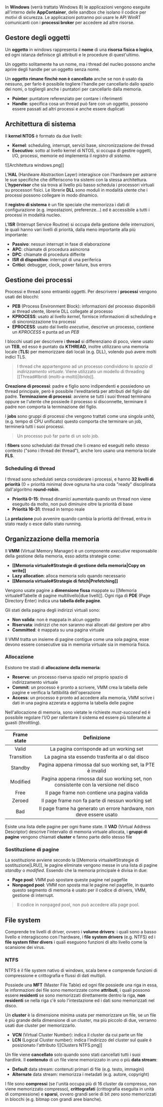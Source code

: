 In **Windows** (verrà trattato Windows 8) le applicazioni vengono eseguite all'interno delle **AppContainer**, delle sandbox che isolano il codice per motivi di sicurezza.
Le applicazioni potranno poi usare le API WinRT comunicanti con i **processi broker** per accedere ad altre risorse.

## Gestore degli oggetti
Un **oggetto** in windows rappresenta il **nome** di una **risorsa fisica o logica**, ed ogni istanza definisce gli attributi e le procedure di quest'ultimo.

Un oggetto solitamente ha un nome, ma i thread del nucleo possono anche aprire degli handle per un oggetto senza nome.

Un **oggetto rimane finchè non è cancellato** anche se non è usato da nessuno, per farlo è possibile togliere l'handle per cancellarlo dallo spazio dei nomi, o togliergli anche i puntatori per cancellarlo dalla memoria.

- **Pointer**: puntatore referenziato per contare i riferimenti
- **Handle**: specifica cosa un thread può fare con un oggetto, possono essere passati ad altri processi e anche essere duplicati

## Architettura di sistema
Il **kernel NTOS** è formato da due livelli:
- **Kernel**:
	scheduling, interrupt, servizi base, sincronizzazione dei thread
- **Esecutivo**:
	sotto al livello kernel di NTOS, si occupa di gestire oggetti, I/O, processi, memorie ed implementa il _registro di sistema_.

![[Architettura windows.png]]

L'**HAL** (Hardware Abstraction Layer) interagisce con l'hardware per astrarre le sue specifiche che differiscono tra sistemi con la stessa architettura.
L'**hypervisor** che sia trova al livello più basso schedula i processori virtuali su processori fisici.
Le librerie **DLL** sono moduli in modalità utente che i processi possono collegare in modo dinamico.

Il **registro di sistema** è un file speciale che memorizza i dati di configurazione (e.g. impostazioni, preferenze...) ed è accessibile a tutti i processi in modalità nucleo.

L'**ISR** (Interrupt Service Routine) si occupa della gestione delle interruzioni, le quali hanno vari livelli di priorità, dalla meno importante alla più importante:
- **Passivo**: nessun interrupt in fase di elaborazione
- **APC**: chiamate di procedura asincrona
- **DPC**: chiamate di procedura differite
- **ISR di dispositivo**: interrupt di una periferica
- **Critici**: debugger, clock, power failure, bus errors

## Gestione dei processi
Processi e thread sono entrambi oggetti.
Per descrivere i **processi** vengono usati dei blocchi:
- **PEB** (Process Environment Block): informazioni del processo disponibili ai thread utente, librerie DLL collegate al processo
- **KPROCESS**: usato al livello _kernel_, fornisce informazioni di scheduling e di sincronizzazione tra processi
- **EPROCESS**: usato dal livello _executive_, descrive un processo, contiene un _KPROCESS_ e punta ad un _PEB_

I blocchi usati per descrivere i **thread** si differenziano di poco, viene usato un **TEB**, ed esso è puntato da **KTHREAD**, inoltre utilizzano una memoria locale (**TLS**) per memorizzare dati locali (e.g. DLL), volendo può avere molti indici TLS.
>I thread che appartengono ad un processo condividono lo _spazio di indirizzamento virtuale_.
>Viene utilizzato un modello di threading [[Thread#Ibridi (molti-a-molti)|ibrido]].

**Creazione di processi**: padre e figlio sono indipendenti e possiedono un thread principale, però è possibile l'ereditarietà per attributi del figlio dal padre.
**Terminazione di processi**: avviene se tutti i suoi thread terminano oppure se l'utente che possiede il processo si disconnette, terminare il padre non comporta la terminazione del figlio.

I **jobs** sono gruppi di processi che vengono trattati come una singola _unità_, (e.g. tempo di CPU unificato) questo comporta che terminare un job, terminerà tutti i suoi processi.
>Un processo può far parte di un solo job.

I **fibers** sono schedulati dai thread che li creano ed eseguiti nello stesso contesto ("sono i thread dei thread"), anche loro usano una memoria locale **FLS**.

### Scheduling di thread
I thread sono schedulati senza considerare i processi, e hanno **32 livelli di priorità** (0 = priorità minima) dove ognuna ha una coda "ready" disciplinata dall'algoritmo **round-robin**.

- **Priorità 0-15**: thread dinamici
	aumentata quando un thread non viene eseguito da molto, non può diminuire oltre la priorità di base
- **Priorità 16-31**: thread in tempo reale

La **prelazione** può avvenire quando cambia la priorità del thread, entra in stato ready o esce dallo stato running.

## Organizzazione della memoria
Il **VMM** (Virtual Memory Manager) è un componente _executive_ responsabile della gestione della memoria, esso adotta strategie come:
- **[[Memoria virtuale#Strategie di gestione della memoria|Copy on write]]**
- **Lazy allocation**: alloca memoria solo quando necessario
- **[[Memoria virtuale#Strategie di fetch|Prefetching]]**

Vengono usate pagine a **dimensione fissa** mappate su [[Memoria virtuale#Tabelle di pagine multilivello|due livelli]].
Ogni riga di **PDE** (Page Directory Enter) indica una **tabella delle pagine**.

Gli stati della pagina degli indirizzi virtuali sono:
- **Non valida**: non è mappata in alcun oggetto
- **Riservata**: indirizzi che non saranno mai allocati dal gestore per altro
- **Committed**: è mappata su una pagina virtuale

Il VMM tratta un insieme di pagine contigue come una sola pagina, esse devono essere consecutive sia in memoria virtuale sia in memoria fisica.

### Allocazione
Esistono tre stadi di **allocazione della memoria**:
- **Reserve**: un processo riserva spazio nel proprio spazio di indirizzamento virtuale
- **Commit**: un processo è pronto a scrivere, VMM crea la tabella delle pagine e verifica la fattibilità dell'operazione
- **Access**: un processo è pronto ad accedere alla memoria, VMM scrive i dati in una pagina azzerata e aggiorna la tabella delle pagine

Nell'allocazione di memoria, sono vietate le richieste _must-succeed_ ed è possibile regolare l'I/O per rallentare il sistema ed essere più tollerante ai guasti (throttling).

| **Frame state** |                                   **Definizione**                                    |
|:---------------:|:------------------------------------------------------------------------------------:|
|      Valid      |                       La pagina corrisponde ad un working set                        |
|   Transition    |                   La pagina sta essendo trasferita al o dal disco                    |
|     Standby     |             Pagina appena rimossa dal suo working set, la PTE è invalid              |
|    Modified     | Pagina appena rimossa dal suo working set, non consistente con la versione nel disco |
|      Free       |                     Il page frame non contiene una pagina valida                     |
|     Zeroed      |                   Il page frame non fa parte di nessun working set                   |
|       Bad       |         Il page frame ha generato un errore hardware, non deve essere usato          |

Esiste una lista delle pagine per ogni frame state.
Il **VAD** (Virtual Address Descriptor) descrive l'intervallo di memoria virtuale allocata, i **gruppi di pagine** vengono chiamati **cluster** e fanno parte dello stesso file 

### Sostituzione di pagine
La sostituzione avviene secondo la [[Memoria virtuale#Strategie di sostituzione|LRU]], le pagine eliminate vengono messe in una lista di pagine _standby_ o _modified_.
Essendo che la memoria principale è divisa in due:
- **Page pool**: VMM può spostare queste pagine nel pagefile
- **Nonpaged pool**: VMM non sposta mai le pagine nel pagefile, in quanto questo segmento di memoria è usato per il codice di drivers, VMM, gestione di interrupt.
>Il codice in nonpaged pool, non può accedere alla page pool.

## File system
Comprende tre livelli di driver, ovvero i **volume drivers**: i quali sono a basso livello e interagiscono con l'hardware, i **file system drivers** (e.g. NTFS) ed i **file system filter divers** i quali eseguono funzioni di alto livello come la scansione dei virus.

### NTFS
NTFS è il file system nativo di windows, scala bene e comprende funzioni di compressione e crittografia e flussi di dati multipli.

Possiede una **MFT** (Master File Table) ed ogni file possiede una riga in essa, le informazioni dei file sono memorizzate come **attributi**, i quali possono essere **residenti** se sono memorizzati direttamente dentro la riga, **non residenti** se nella riga c'è solo l'intestazione ed i dati sono memorizzati nel disco.

Un **cluster** è la dimensione minima usata per memorizzare un file, se un file è più grande della dimensione di un cluster, ma più piccolo di due, verranno usati due cluster per memorizzarlo.
- **VCN** (Virtual Cluster Number): indica il cluster da cui parte un file
- **LCN** (Logical Cluster number): indica l'indirizzo del cluster sul quale è posizionato l'attributo
![[Clusters NTFS.png]]

Un file viene **cancellato** solo quando sono stati cancellati tutti i suoi hardlink.
Il **contenuto** di un file viene memorizzato in uno o più **data stream**:
- **Default** data stream: contenuti primari di file (e.g. testo, immagini)
- **Alternate** data stream: memorizza i metadati (e.g. autore, copyright)

I file sono **compressi** (se l'unità occupa più di 16 cluster da compresso, non viene memorizzato compresso), **crittografati** (crittografia eseguita in unità di compressione) e **sparsi**, ovvero grandi serie di bit zero sono memorizzati in blocchi (e.g. bitmap con grandi aree bianche).

